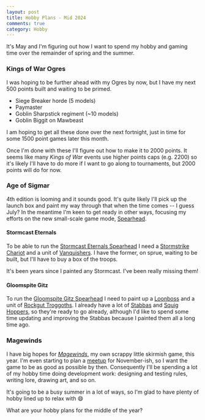 ```yaml
---
layout: post
title: Hobby Plans - Mid 2024
comments: true
category: Hobby
---
```


It's May and I'm figuring out how I want to spend my hobby and gaming time over the remainder of spring and the summer.

### Kings of War Ogres

I was hoping to be further ahead with my Ogres by now, but I have my next 500 points built and waiting to be primed.

- Siege Breaker horde (5 models)
- Paymaster
- Goblin Sharpstick regiment (~10 models)
- Goblin Biggit on Mawbeast

I am hoping to get all these done over the next fortnight, just in time for some 1500 point games later this month.

Once I'm done with these I'll figure out how to make it to 2000 points. It seems like many *Kings of War* events use higher points caps (e.g. 2200) so it's likely I'll have to do more if I want to go along to tournaments, but 2000 points will do for now.

### Age of Sigmar

4th edition is looming and it sounds good. It's quite likely I'll pick up the launch box and paint my way through that when the time comes -- I guess July? In the meantime I'm keen to get ready in other ways, focusing my efforts on the new small-scale game mode, [Spearhead](https://www.warhammer-community.com/2024/05/01/introducing-spearhead-a-fast-and-furious-new-mode-for-newaos/). 

#### Stormcast Eternals

To be able to run the [Stormcast Eternals Spearhead](https://www.warhammer.com/en-GB/shop/spearhead-stormcast-eternals-2024) I need a [Stormstrike Chariot](https://www.warhammer.com/en-GB/shop/stormcast-eternals-stormstrike-chariot-2021) and a unit of [Vanquishers](https://www.warhammer.com/en-GB/shop/stormcast-eternals-vanquishers-2021). I have the former, on sprue, waiting to be built, but I'll have to buy a box of the troops.

It's been years since I painted any Stormcast. I've been really missing them!

#### Gloomspite Gitz

To run the [Gloomspite Gitz Spearhead](https://www.warhammer.com/en-GB/shop/spearhead-gloomspite-gitz-2024) I need to paint up a [Loonboss](https://www.warhammer.com/en-GB/shop/Gloomspite-Gitz-Loonboss-2019) and a unit of [Rockgut Troggoths](https://www.warhammer.com/en-GB/shop/Gloomspite-Gitz-Rockgut-Troggoths-2019). I already have a lot of [Stabbas](https://www.warhammer.com/en-GB/shop/Gloomspite-Gitz-Grots-2019) and [Squig Hoppers](https://www.warhammer.com/en-GB/shop/Gloomspite-Gitz-Grots-2019), so they're ready to go already, although I'd like to spend some time updating and improving the Stabbas because I painted them all a long time ago. 

### Magewinds

I have big hopes for [*Magewinds*](https://www.magewinds.com/), my own scrappy little skirmish game, this year. I'm even starting to plan a [meetup](https://www.magewinds.com/blog/2024/04/30/magewinds-meetup-survey/) for November-ish, so I want the game to be as good as possible by then. Consequently I'll be spending a lot of my hobby time doing development work: designing and testing rules, writing lore, drawing art, and so on.

It's going to be a busy summer in a lot of ways, so I'm glad to have plenty of hobby lined up to relax with :smile:

What are your hobby plans for the middle of the year?